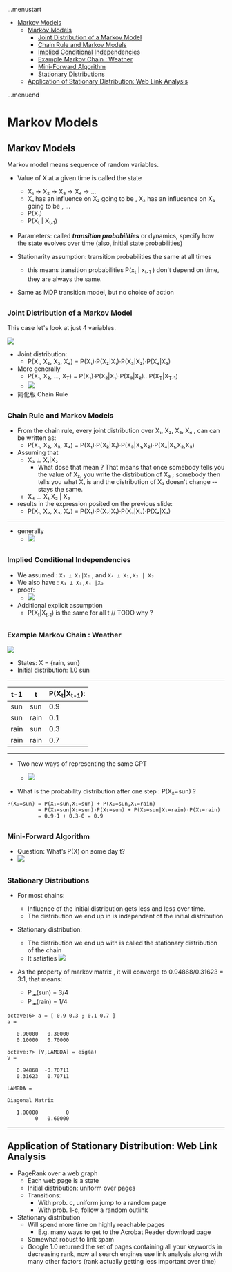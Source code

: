 ...menustart

- [Markov Models](#d656a155bed68a7dec83cd56ff973bbc)
    - [Markov Models](#d656a155bed68a7dec83cd56ff973bbc)
        - [Joint Distribution of a Markov Model](#2549029b268b93144235df84effeb97d)
        - [Chain Rule and Markov Models](#1584c0069936b81fd7e2d00d4dc7186a)
        - [Implied Conditional Independencies](#5627b13e1756dc92c82a9b3998e04960)
        - [Example Markov Chain : Weather](#a3e9d92d013e8bd559c093cbca5a7684)
        - [Mini-Forward Algorithm](#cd0df25e7ecc8f5591d125ef5318fae1)
        - [Stationary Distributions](#cff3dc4ffa629a6c5051471a4665a6c7)
    - [Application of Stationary Distribution: Web Link Analysis](#485984b095c6416cdcac20510c1c3a37)

...menuend


<h2 id="d656a155bed68a7dec83cd56ff973bbc"></h2>


# Markov Models


<h2 id="d656a155bed68a7dec83cd56ff973bbc"></h2>


## Markov Models

Markov model means sequence of random variables. 

- Value of X at a given time is called the state
    - X₁ -> X₂ -> X₃ -> X₄ -> ...
    - X₁ has an influence on X₂ going to be , X₂ has an influcence on X₃ going to be , ... 
    - P(X₁)
    - P(X<sub>t</sub> | X<sub>t-1</sub>) 

- Parameters: called ***transition probabilities*** or dynamics, specify how the state evolves over time (also, initial state probabilities)
- Stationarity assumption: transition probabilities the same at all times
    - this means transition probabilities P(x<sub>t</sub> | x<sub>t-1</sub> ) don't depend on time, they are always the same. 
- Same as MDP transition model, but no choice of action
    
<h2 id="2549029b268b93144235df84effeb97d"></h2>


### Joint Distribution of a Markov Model

This case let's look at just 4 variables. 

![](../imgs/cs188_markov_4state_joint_distribution.png)

- Joint distribution:
    - P(X₁, X₂, X₃, X₄) = P(X₁)·P(X₂|X₁)·P(X₃|X₂)·P(X₄|X₃)
- More generally
    - P(X₁, X₂, ..., X<sub>T</sub>) = P(X₁)·P(X₂|X₁)·P(X₃|X₂)...P(X<sub>T</sub>|X<sub>T-1</sub>)
    - ![](../imgs/cs188_markov_4state_joint_distribution_generally.png)
- 简化版 Chain Rule

<h2 id="1584c0069936b81fd7e2d00d4dc7186a"></h2>


### Chain Rule and Markov Models

- From the chain rule, every joint distribution over X₁, X₂, X₃, X₄ , can can be written as:
    - P(X₁, X₂, X₃, X₄) = P(X₁)·P(X₂|X₁)·P(X₃|X₁,X₂)·P(X₄|X₁,X₂,X₃)  
- Assuming that
    - X₃ ⊥ X₁|X₂  
        - What dose that mean ?  That means that once somebody tells you the value of X₂,  you write the distribution of X₃ ; somebody then tells you what X₁ is and the distribution of X₃ doesn't change -- stays the same. 
    - X₄ ⊥ X₁,X₂ | X₃ 
- results in the expression posited on the previous slide: 
    - P(X₁, X₂, X₃, X₄) = P(X₁)·P(X₂|X₁)·P(X₃|X₂)·P(X₄|X₃)

--- 

- generally
    - ![](../imgs/cs188_markov_chain_rule_generally.png)


<h2 id="5627b13e1756dc92c82a9b3998e04960"></h2>


### Implied Conditional Independencies 

- We assumed : `X₃ ⊥ X₁|X₂`  , and `X₄ ⊥ X₁,X₂ | X₃` 
- We also have :  `X₁ ⊥ X₃,X₄ |X₂`
- proof:
    - ![](../imgs/cs188_markov_implied_conditional_probability.png)
- Additional explicit assumption
    - P(X<sub>t</sub>|X<sub>t-1</sub>) is the same for all t   // TODO  why ?




<h2 id="a3e9d92d013e8bd559c093cbca5a7684"></h2>


### Example Markov Chain : Weather

![](../imgs/cs188_markov_chain_example_weather.png)

- States: X = {rain, sun}
- Initial distribution: 1.0 sun

---

 t-1 | t | P(X<sub>t</sub>\|X<sub>t-1</sub>):
--- | --- | --- 
sun | sun | 0.9
sun | rain | 0.1
rain | sun | 0.3
rain | rain | 0.7

---

- Two new ways of representing the same CPT
    - ![](../imgs/cs188_markov_chain_example_weather_2_new_repr.png)
 
- What is the probability distribution after one step : P(X₂=sun) ?

``` 
P(X₂=sun) = P(X₂=sun,X₁=sun) + P(X₂=sun,X₁=rain)
          = P(X₂=sun|X₁=sun)·P(X₁=sun) + P(X₂=sun|X₁=rain)·P(X₁=rain)
          = 0.9·1 + 0.3·0 = 0.9
```

<h2 id="cd0df25e7ecc8f5591d125ef5318fae1"></h2>


### Mini-Forward Algorithm

- Question: What’s P(X) on some day t?
- ![](../imgs/cs188_markov_forward_simulation.png)


<h2 id="cff3dc4ffa629a6c5051471a4665a6c7"></h2>


### Stationary Distributions

- For most chains:
    - Influence of the initial distribution gets less and less over time.
    - The distribution we end up in is independent of the initial distribution
- Stationary distribution:
    - The distribution we end up with is called the stationary distribution           of the chain
    - It satisfies  ![](../imgs/cs188_markov_stationary_distributions.png)

- As the property of markov matrix , it will converge to 0.94868/0.31623 = 3:1, that means:
    - P<sub>∞</sub>(sun) = 3/4
    - P<sub>∞</sub>(rain) = 1/4 

```
octave:6> a = [ 0.9 0.3 ; 0.1 0.7 ]
a =

   0.90000   0.30000
   0.10000   0.70000

octave:7> [V,LAMBDA] = eig(a)
V =

   0.94868  -0.70711
   0.31623   0.70711

LAMBDA =

Diagonal Matrix

   1.00000         0
         0   0.60000

```

---

<h2 id="485984b095c6416cdcac20510c1c3a37"></h2>


## Application of Stationary Distribution: Web Link Analysis

- PageRank over a web graph
    - Each web page is a state
    - Initial distribution: uniform over pages
    - Transitions:
        - With prob. c, uniform jump to a random page
        - With prob. 1-c, follow a random outlink
- Stationary distribution
    - Will spend more time on highly reachable pages
        - E.g. many ways to get to the Acrobat Reader download page
    - Somewhat robust to link spam
    - Google 1.0 returned the set of pages containing all your keywords in decreasing rank, now all search engines use link analysis along with many other factors (rank actually getting less important over time)



